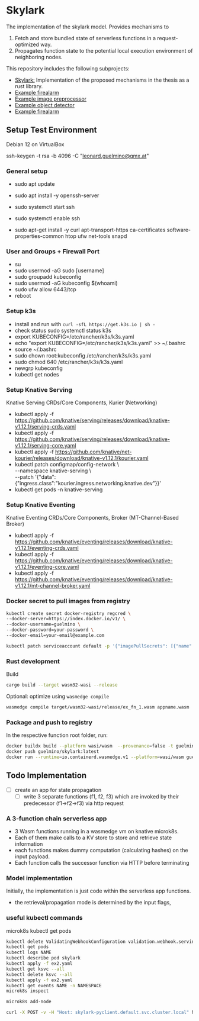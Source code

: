 # Skylark
The implementation of the skylark model. Provides mechanisms to 
1. Fetch and store bundled state of serverless functions in a request-optimized way.
2. Propagates function state to the potential local execution environment of neighboring nodes.

This repository includes the following subprojects: 
- [Skylark:](skylark/README.md) Implementation of the proposed mechanisms in the thesis as a rust library.  
- [Example firealarm](ex_faas_app/ex_firealarm/README.md)
- [Example image preprocessor](ex_faas_app/ex_img_preprocessor/README.md)
- [Example object detector](ex_faas_app/ex_obj_detector/README.md)
- [Example firealarm](ex_faas_app/neighbors_service/README.md)
## Setup Test Environment

Debian 12 on VirtualBox

ssh-keygen -t rsa -b 4096 -C "leonard.guelmino@gmx.at"

### General setup
* sudo apt update
* sudo apt install -y openssh-server
* sudo systemctl start ssh
* sudo systemctl enable ssh

* sudo apt-get install \-y curl apt-transport-https ca-certificates software-properties-common htop ufw net-tools snapd

### User and Groups \+ Firewall Port

* su
* sudo usermod \-aG sudo \[username\]
* sudo groupadd kubeconfig
* sudo usermod \-aG kubeconfig $(whoami)
* sudo ufw allow 6443/tcp
* reboot

### Setup k3s

* install and run with `curl -sfL https://get.k3s.io | sh -`
* check status sudo systemctl status k3s
* export KUBECONFIG=/etc/rancher/k3s/k3s.yaml
* echo "export KUBECONFIG=/etc/rancher/k3s/k3s.yaml" \>\> \~/.bashrc
* source \~/.bashrc
* sudo chown root:kubeconfig /etc/rancher/k3s/k3s.yaml
* sudo chmod 640 /etc/rancher/k3s/k3s.yaml
* newgrp kubeconfig
* kubectl get nodes


### Setup Knative Serving
Knative Serving CRDs/Core Components, Kurier (Networking)
* kubectl apply \-f https://github.com/knative/serving/releases/download/knative-v1.12.1/serving-crds.yaml
* kubectl apply \-f https://github.com/knative/serving/releases/download/knative-v1.12.1/serving-core.yaml
* kubectl apply \-f https://github.com/knative/net-kourier/releases/download/knative-v1.12.1/kourier.yaml
* kubectl patch configmap/config-network \\  
  \--namespace knative-serving \\  
  \--patch '{"data":{"ingress.class":"kourier.ingress.networking.knative.dev"}}'
* kubectl get pods \-n knative-serving

### Setup Knative Eventing
Knative Eventing CRDs/Core Components, Broker (MT-Channel-Based Broker)
* kubectl apply -f https://github.com/knative/eventing/releases/download/knative-v1.12.1/eventing-crds.yaml
* kubectl apply -f https://github.com/knative/eventing/releases/download/knative-v1.12.1/eventing-core.yaml
* kubectl apply -f https://github.com/knative/eventing/releases/download/knative-v1.12.1/mt-channel-broker.yaml

### Docker secret to pull images from registry
```bash
kubectl create secret docker-registry regcred \
--docker-server=https://index.docker.io/v1/ \
--docker-username=guelmino \
--docker-password=your-password \
--docker-email=your-email@example.com

kubectl patch serviceaccount default -p '{"imagePullSecrets": [{"name": "regcred"}]}'
```
### Rust development
Build
```bash
cargo build --target wasm32-wasi --release
```
Optional: optimize using `wasmedge compile`
```bash
wasmedge compile target/wasm32-wasi/release/ex_fn_1.wasm appname.wasm
```

### Package and push to registry
In the respective function root folder, run:
``` bash
docker buildx build --platform wasi/wasm  --provenance=false -t guelmino/skylark:rsclient .
docker push guelmino/skylark:latest
docker run --runtime=io.containerd.wasmedge.v1 --platform=wasi/wasm guelmino/skylark:client
```



## Todo Implementation
- [ ] create an app for state propagation
  - [ ] write 3 separate functions (f1, f2, f3) which are invoked by their predecessor (f1->f2->f3) via http request
### A 3-function chain serverless app
- 3 Wasm functions running in a wasmedge vm on knative microk8s. 
- Each of them make calls to a KV store to store and retrieve state information
- each functions makes dummy computation (calculating hashes) on the input payload.
- Each function calls the successor function via HTTP before terminating

### Model implementation
Initially, the implementation is just code within the serverless app functions.
- the retrieval/propagation mode is determined by the input flags, 

### useful kubectl commands
microk8s kubectl get pods
``` bash
kubectl delete ValidatingWebhookConfiguration validation.webhook.serving.knative.dev
kubectl get pods
kubectl logs NAME
kubectl describe pod skylark
kubectl apply -f ex2.yaml
kubectl get ksvc --all
kubectl delete ksvc --all
kubectl apply -f ex2.yaml
kubectl get events NAME -n NAMESPACE
microk8s inspect

microk8s add-node

curl -X POST -v -H "Host: skylark-pyclient.default.svc.cluster.local" http://10.152.183.152
```